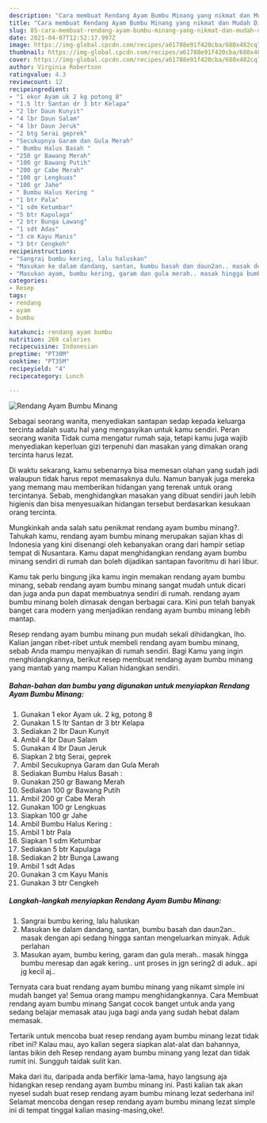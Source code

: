 ```yaml
---
description: "Cara membuat Rendang Ayam Bumbu Minang yang nikmat dan Mudah Dibuat"
title: "Cara membuat Rendang Ayam Bumbu Minang yang nikmat dan Mudah Dibuat"
slug: 85-cara-membuat-rendang-ayam-bumbu-minang-yang-nikmat-dan-mudah-dibuat
date: 2021-04-07T12:52:17.997Z
image: https://img-global.cpcdn.com/recipes/a61788e91f420cba/680x482cq70/rendang-ayam-bumbu-minang-foto-resep-utama.jpg
thumbnail: https://img-global.cpcdn.com/recipes/a61788e91f420cba/680x482cq70/rendang-ayam-bumbu-minang-foto-resep-utama.jpg
cover: https://img-global.cpcdn.com/recipes/a61788e91f420cba/680x482cq70/rendang-ayam-bumbu-minang-foto-resep-utama.jpg
author: Virginia Robertson
ratingvalue: 4.3
reviewcount: 12
recipeingredient:
- "1 ekor Ayam uk 2 kg potong 8"
- "1.5 ltr Santan dr 3 btr Kelapa"
- "2 lbr Daun Kunyit"
- "4 lbr Daun Salam"
- "4 lbr Daun Jeruk"
- "2 btg Serai geprek"
- "Secukupnya Garam dan Gula Merah"
- " Bumbu Halus Basah "
- "250 gr Bawang Merah"
- "100 gr Bawang Putih"
- "200 gr Cabe Merah"
- "100 gr Lengkuas"
- "100 gr Jahe"
- " Bumbu Halus Kering "
- "1 btr Pala"
- "1 sdm Ketumbar"
- "5 btr Kapulaga"
- "2 btr Bunga Lawang"
- "1 sdt Adas"
- "3 cm Kayu Manis"
- "3 btr Cengkeh"
recipeinstructions:
- "Sangrai bumbu kering, lalu haluskan"
- "Masukan ke dalam dandang, santan, bumbu basah dan daun2an.. masak dengan api sedang hingga santan mengeluarkan minyak. Aduk perlahan"
- "Masukan ayam, bumbu kering, garam dan gula merah.. masak hingga bumbu meresap dan agak kering.. unt proses in jgn sering2 di aduk.. api jg kecil aj.."
categories:
- Resep
tags:
- rendang
- ayam
- bumbu

katakunci: rendang ayam bumbu 
nutrition: 269 calories
recipecuisine: Indonesian
preptime: "PT30M"
cooktime: "PT35M"
recipeyield: "4"
recipecategory: Lunch

---
```



![Rendang Ayam Bumbu Minang](https://img-global.cpcdn.com/recipes/a61788e91f420cba/680x482cq70/rendang-ayam-bumbu-minang-foto-resep-utama.jpg)

Sebagai seorang wanita, menyediakan santapan sedap kepada keluarga tercinta adalah suatu hal yang mengasyikan untuk kamu sendiri. Peran seorang  wanita Tidak cuma mengatur rumah saja, tetapi kamu juga wajib menyediakan keperluan gizi terpenuhi dan masakan yang dimakan orang tercinta harus lezat.

Di waktu  sekarang, kamu sebenarnya bisa memesan olahan yang sudah jadi walaupun tidak harus repot memasaknya dulu. Namun banyak juga mereka yang memang mau memberikan hidangan yang terenak untuk orang tercintanya. Sebab, menghidangkan masakan yang dibuat sendiri jauh lebih higienis dan bisa menyesuaikan hidangan tersebut berdasarkan kesukaan orang tercinta. 



Mungkinkah anda salah satu penikmat rendang ayam bumbu minang?. Tahukah kamu, rendang ayam bumbu minang merupakan sajian khas di Indonesia yang kini disenangi oleh kebanyakan orang dari hampir setiap tempat di Nusantara. Kamu dapat menghidangkan rendang ayam bumbu minang sendiri di rumah dan boleh dijadikan santapan favoritmu di hari libur.

Kamu tak perlu bingung jika kamu ingin memakan rendang ayam bumbu minang, sebab rendang ayam bumbu minang sangat mudah untuk dicari dan juga anda pun dapat membuatnya sendiri di rumah. rendang ayam bumbu minang boleh dimasak dengan berbagai cara. Kini pun telah banyak banget cara modern yang menjadikan rendang ayam bumbu minang lebih mantap.

Resep rendang ayam bumbu minang pun mudah sekali dihidangkan, lho. Kalian jangan ribet-ribet untuk membeli rendang ayam bumbu minang, sebab Anda mampu menyajikan di rumah sendiri. Bagi Kamu yang ingin menghidangkannya, berikut resep membuat rendang ayam bumbu minang yang mantab yang mampu Kalian hidangkan sendiri.

<!--inarticleads1-->

##### Bahan-bahan dan bumbu yang digunakan untuk menyiapkan Rendang Ayam Bumbu Minang:

1. Gunakan 1 ekor Ayam uk. 2 kg, potong 8
1. Gunakan 1.5 ltr Santan dr 3 btr Kelapa
1. Sediakan 2 lbr Daun Kunyit
1. Ambil 4 lbr Daun Salam
1. Gunakan 4 lbr Daun Jeruk
1. Siapkan 2 btg Serai, geprek
1. Ambil Secukupnya Garam dan Gula Merah
1. Sediakan  Bumbu Halus Basah :
1. Gunakan 250 gr Bawang Merah
1. Sediakan 100 gr Bawang Putih
1. Ambil 200 gr Cabe Merah
1. Gunakan 100 gr Lengkuas
1. Siapkan 100 gr Jahe
1. Ambil  Bumbu Halus Kering :
1. Ambil 1 btr Pala
1. Siapkan 1 sdm Ketumbar
1. Sediakan 5 btr Kapulaga
1. Sediakan 2 btr Bunga Lawang
1. Ambil 1 sdt Adas
1. Gunakan 3 cm Kayu Manis
1. Gunakan 3 btr Cengkeh




<!--inarticleads2-->

##### Langkah-langkah menyiapkan Rendang Ayam Bumbu Minang:

1. Sangrai bumbu kering, lalu haluskan
1. Masukan ke dalam dandang, santan, bumbu basah dan daun2an.. masak dengan api sedang hingga santan mengeluarkan minyak. Aduk perlahan
1. Masukan ayam, bumbu kering, garam dan gula merah.. masak hingga bumbu meresap dan agak kering.. unt proses in jgn sering2 di aduk.. api jg kecil aj..




Ternyata cara buat rendang ayam bumbu minang yang nikamt simple ini mudah banget ya! Semua orang mampu menghidangkannya. Cara Membuat rendang ayam bumbu minang Sangat cocok banget untuk anda yang sedang belajar memasak atau juga bagi anda yang sudah hebat dalam memasak.

Tertarik untuk mencoba buat resep rendang ayam bumbu minang lezat tidak ribet ini? Kalau mau, ayo kalian segera siapkan alat-alat dan bahannya, lantas bikin deh Resep rendang ayam bumbu minang yang lezat dan tidak rumit ini. Sungguh taidak sulit kan. 

Maka dari itu, daripada anda berfikir lama-lama, hayo langsung aja hidangkan resep rendang ayam bumbu minang ini. Pasti kalian tak akan nyesel sudah buat resep rendang ayam bumbu minang lezat sederhana ini! Selamat mencoba dengan resep rendang ayam bumbu minang lezat simple ini di tempat tinggal kalian masing-masing,oke!.

